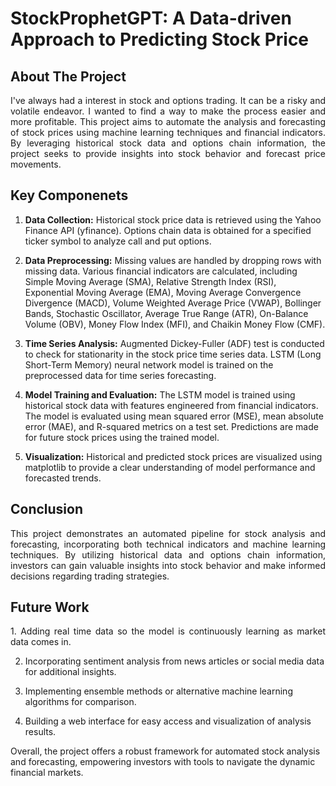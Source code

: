 # StockProphetGPT: A Data-driven Approach to Predicting Stock Price

## About The Project 

<p align="justify"> 
  I've always had a interest in stock and options trading. It can be a risky and volatile endeavor. I wanted to find a way to make the process easier and more profitable. This project aims to automate the analysis and forecasting of stock prices using machine learning techniques and financial indicators. By leveraging historical stock data and options chain information, the project seeks to provide insights into stock behavior and forecast price movements.
</p>

## Key Componenets
<p align="Justify">
  
1. **Data Collection:**
Historical stock price data is retrieved using the Yahoo Finance API (yfinance).
Options chain data is obtained for a specified ticker symbol to analyze call and put options.

2. **Data Preprocessing:** 
Missing values are handled by dropping rows with missing data.
Various financial indicators are calculated, including Simple Moving Average (SMA), Relative Strength Index (RSI), Exponential Moving Average (EMA), Moving Average Convergence Divergence (MACD), Volume Weighted Average Price (VWAP), Bollinger Bands, Stochastic Oscillator, Average True Range (ATR), On-Balance Volume (OBV), Money Flow Index (MFI), and Chaikin Money Flow (CMF).

3. **Time Series Analysis:**
Augmented Dickey-Fuller (ADF) test is conducted to check for stationarity in the stock price time series data.
LSTM (Long Short-Term Memory) neural network model is trained on the preprocessed data for time series forecasting.

4. **Model Training and Evaluation:**
The LSTM model is trained using historical stock data with features engineered from financial indicators.
The model is evaluated using mean squared error (MSE), mean absolute error (MAE), and R-squared metrics on a test set.
Predictions are made for future stock prices using the trained model.

6. **Visualization:**
Historical and predicted stock prices are visualized using matplotlib to provide a clear understanding of model performance and forecasted trends.
</p>

## Conclusion
<p align="Justify">
This project demonstrates an automated pipeline for stock analysis and forecasting, incorporating both technical indicators and machine learning techniques. By utilizing historical data and options chain information, investors can gain valuable insights into stock behavior and make informed decisions regarding trading strategies.
</p>

## Future Work
<p align= "Justify">
  1. Adding real time data so the model is continuously learning as market data comes in.
  
2. Incorporating sentiment analysis from news articles or social media data for additional insights.
  
3. Implementing ensemble methods or alternative machine learning algorithms for comparison.

4. Building a web interface for easy access and visualization of analysis results.

Overall, the project offers a robust framework for automated stock analysis and forecasting, empowering investors with tools to navigate the dynamic financial markets.
</p>
